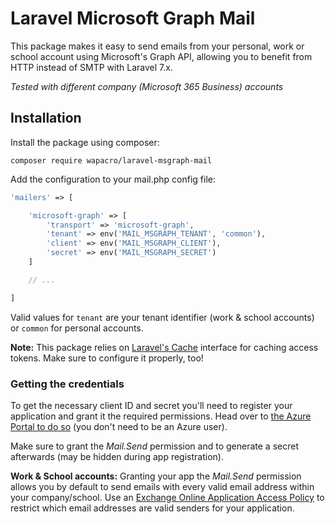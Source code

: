 # Laravel Microsoft Graph Mail

This package makes it easy to send emails from your personal, work or school account using Microsoft's Graph API,
allowing you to benefit from HTTP instead of SMTP with Laravel 7.x.

_Tested with different company (Microsoft 365 Business) accounts_

## Installation

Install the package using composer:

```
composer require wapacro/laravel-msgraph-mail
```

Add the configuration to your mail.php config file:

```php
'mailers' => [

    'microsoft-graph' => [
        'transport' => 'microsoft-graph',
        'tenant' => env('MAIL_MSGRAPH_TENANT', 'common'),
        'client' => env('MAIL_MSGRAPH_CLIENT'),
        'secret' => env('MAIL_MSGRAPH_SECRET')
    ]

    // ...

]
```

Valid values for `tenant` are your tenant identifier (work & school accounts) or `common` for personal accounts.

**Note:** This package relies on [Laravel's Cache](https://laravel.com/docs/cache) interface for caching access tokens.
Make sure to configure it properly, too!

### Getting the credentials

To get the necessary client ID and secret you'll need to register your application and grant it the required
permissions. Head over to [the Azure Portal to do so](https://docs.microsoft.com/en-us/graph/auth-register-app-v2)
(you don't need to be an Azure user).

Make sure to grant the _Mail.Send_ permission and to generate a secret afterwards (may be hidden during app registration).

**Work & School accounts:** Granting your app the _Mail.Send_ permission allows you by default to send emails with every
valid email address within your company/school. Use an [Exchange Online Application Access Policy](https://docs.microsoft.com/en-us/graph/auth-limit-mailbox-access)
to restrict which email addresses are valid senders for your application.
